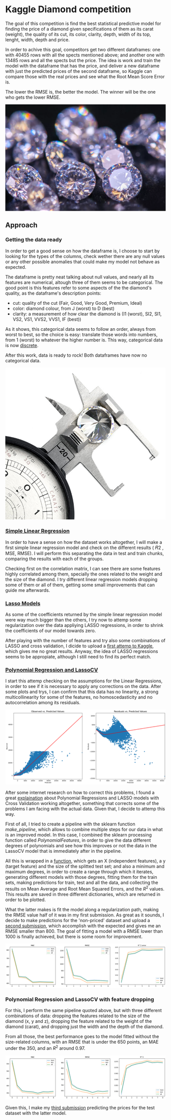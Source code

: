 # Kaggle Diamond competition   

The goal of this competition is find the best statistical predictive model for finding the price of a diamond given specifications of them as its carat (weight), the quality of its cut, its color, clarity, depth, width of its top, lenght, width, depth and price. 

In order to achive this goal, competitors get two different dataframes: one with 40455 rows with all the spects mentioned above; and another one with 13485 rows and all the spects but the price. The idea is work and train the model with the dataframe that has the price, and deliver a new dataframe with just the predicted prices of the second dataframe, so Kaggle can compare those with the real prices and see what the Root Mean Score Error is. 

The lower the RMSE is, the better the model. The winner will be the one who gets the lower RMSE.

![diamonds_1](img/close-up-of-diamonds-713874959-5b859ff346e0fb0025ece8f3.webp)

## Approach

### Getting the data ready

In order to get a good sense on how the dataframe is, I choose to start by looking for the types of the columns, check wether there are any null values or any other possible anomalies that could make my model not behave as expected.

The dataframe is pretty neat talking about null values, and nearly all its features are numerical, altough three of them seems to be categorical. The good point is this features refer to some aspects of the the diamond's quality, as the dataframe's description points:

 - cut: quality of the cut (Fair, Good, Very Good, Premium, Ideal)
 - color: diamond colour, from J (worst) to D (best)
 - clarity: a measurement of how clear the diamond is (I1 (worst), SI2, SI1, VS2, VS1, VVS2, VVS1, IF (best))

As it shows, this categorical data seems to follow an order, always from worst to best, so the choice is easy: translate those words into numbers, from 1 (worst) to whatever the higher number is. This way, categorical data is now [discrete](https://github.com/EduOporto/ironhack-projects/tree/main/kaggle-project/models_with_categoricals/data). 

After this work, data is ready to rock! Both dataframes have now no categorical data.

![diamonds_2](img/Measuring-diamond-size-730x692.jpg)

### [Simple Linear Regression](https://github.com/EduOporto/ironhack-projects/tree/main/kaggle-project/models_with_categoricals/simple_linear_reg)

In order to have a sense on how the dataset works altogether, I will make a first simple linear regression model and check on the different results ( 𝑅2 , MSE, RMSE). I will perform this separating the data in test and train chunks, comparing the results with each of the groups.

Checking first on the correlation matrix, I can see there are some features highly correlated among them, specially the ones related to the weight and the size of the diamond. I try different linear regression models dropping some of them or all of them, getting some small improvements that can guide me afterwards.

### [Lasso Models](https://github.com/EduOporto/ironhack-projects/tree/main/kaggle-project/models_with_categoricals/lasso_models)

As some of the coefficients returned by the simple linear regression model were way much bigger than the others, I try now to attemp some regularization over the data appliying LASSO regressions, in order to shrink the coefficients of our model towards zero.

After playing with the number of features and try also some combinations of LASSO and cross validation, I dicide to upload a [first attemp to Kaggle](https://github.com/EduOporto/ironhack-projects/blob/main/kaggle-project/models_with_categoricals/submissions/submission.csv), which gives me no great results. Anyway, the idea of LASSO regressions seems to be appropiate, although I still need to find its perfect match.

### [Polynomial Regression and LassoCV](https://github.com/EduOporto/ironhack-projects/blob/main/kaggle-project/models_with_categoricals/polynomial_regr/polynomial_regr.ipynb)

I start this attemp checking on the assumptions for the Linear Regressions, in order to see if it is necessary to apply any corrections on the data. After some plots and trys, I can confirm that this data has no linearity, a strong multicollinearity for some of the features, no homoscedasticity and no autocorrelation among its residuals.

![linearity](img/linearity.png)

After some internet research on how to correct this problems, I found a great [explaination](https://towardsdatascience.com/machine-learning-with-python-easy-and-robust-method-to-fit-nonlinear-data-19e8a1ddbd49) about Polynomial Regressions and LASSO models with Cross Validation working altogether, something that corrects some of the problems I am facing with the actual data. Given that, I decide to attemp this way.

First of all, I tried to create a pipeline with the sklearn function *make_pipeline*, which allows to combine multiple steps for our data in what is an improved model. In this case, I combined the sklearn processing function called *PolynomialFeatures*, in order to give the data different degrees of polynomials and see how this improves or not the data in the LassoCV model that is immediately after in the pipeline. 

All this is wrapped in a [function](https://github.com/EduOporto/ironhack-projects/blob/main/kaggle-project/models_with_categoricals/polynomial_regr/poly_lasso_cv.py), which gets an X (independent features), a y (target feature) and the size of the splitted test set; and also a minimum and maximum degrees, in order to create a range through which it iterates, generating different models with those degrees, fitting them for the train sets, making predictions for train, test and all the data, and collecting the results on Mean Average and Root Mean Squared Errors, and the $R^2$ values. This results are saved in three different dictionaries, which are returned in order to be plotted.

What the latter makes is fit the model along a regularization path, making the RMSE value half of it was in my first submission. As great as it sounds, I decide to make predictions for the 'non-priced' dataset and upload a [second submission](https://github.com/EduOporto/ironhack-projects/blob/main/kaggle-project/models_with_categoricals/submissions/poly_lasso_sub1.csv), which accomplish with the expected and gives me an RMSE smaller than 800. The goal of fitting a model with a RMSE lower than 1000 is finally achieved, but there is some room for improvement.

![pipeline_1](img/pipeline_1.png)

### Polynomial Regression and LassoCV with feature dropping

For this, I perform the same pipeline quoted above, but with three different combinations of data: dropping the features related to the size of the diamond (x, y and z), dropping the feature related to the weight of the diamond (carat), and dropping just the width and the depth of the diamond. 

From all those, the best performance goes to the model fitted without the size-related columns, with an RMSE that is under the 650 points, an MAE under the 350, and an $R^2$ around 0.97.

![pipeline_2](img/pipeline_2.png)

Given this, I make my [third submission](https://github.com/EduOporto/ironhack-projects/blob/main/kaggle-project/models_with_categoricals/submissions/poly_lasso_sub_drop.csv) predicting the prices for the test dataset with the latter model.






